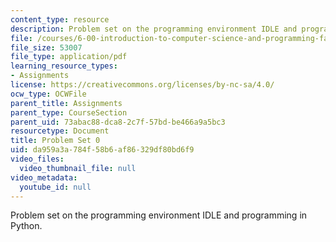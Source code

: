 ```yaml
---
content_type: resource
description: Problem set on the programming environment IDLE and programming in Python.
file: /courses/6-00-introduction-to-computer-science-and-programming-fall-2008/da959a3a784f58b6af86329df80bd6f9_pset0.pdf
file_size: 53007
file_type: application/pdf
learning_resource_types:
- Assignments
license: https://creativecommons.org/licenses/by-nc-sa/4.0/
ocw_type: OCWFile
parent_title: Assignments
parent_type: CourseSection
parent_uid: 73abac88-dca8-2c7f-57bd-be466a9a5bc3
resourcetype: Document
title: Problem Set 0
uid: da959a3a-784f-58b6-af86-329df80bd6f9
video_files:
  video_thumbnail_file: null
video_metadata:
  youtube_id: null
---
```

Problem set on the programming environment IDLE and programming in Python.